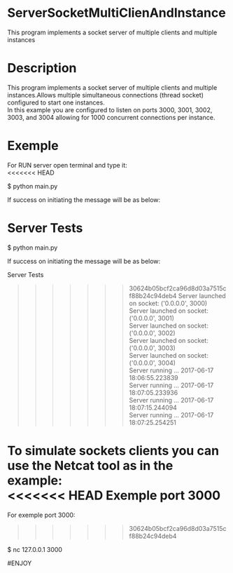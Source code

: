 # ServerSocketMultiClienAndInstance
 This program implements a socket server of multiple clients and multiple instances
 
 # Description
 
 This program implements a socket server of multiple clients and multiple
instances.Allows multiple simultaneous connections (thread socket) configured
to start one instances.<br/>
    <t/>In this example you are configured to listen on ports 3000, 3001, 3002, 3003,
and 3004 allowing for 1000 concurrent connections per instance.


 # Exemple

For RUN server open terminal and type it:<br/>
<<<<<<< HEAD

$ python main.py 


If success on initiating the message will be as below:

Server Tests
=======
$ python main.py 

If success on initiating the message will be as below:<br/>

Server Tests<br/>
>>>>>>> 30624b05bcf2ca96d8d03a7515cf88b24c94deb4
Server launched on socket: ('0.0.0.0', 3000)<br/>
Server launched on socket: ('0.0.0.0', 3001)<br/>
Server launched on socket: ('0.0.0.0', 3002)<br/>
Server launched on socket: ('0.0.0.0', 3003)<br/>
Server launched on socket: ('0.0.0.0', 3004)<br/>
Server running ... 2017-06-17 18:06:55.223839<br/>
Server running ... 2017-06-17 18:07:05.233936<br/>
Server running ... 2017-06-17 18:07:15.244094<br/>
Server running ... 2017-06-17 18:07:25.254251<br/>

To simulate sockets clients you can use the Netcat tool as in the example:<br/>
<<<<<<< HEAD
Exemple port 3000
=======
For exemple port 3000:<br/>
>>>>>>> 30624b05bcf2ca96d8d03a7515cf88b24c94deb4

$ nc 127.0.0.1 3000<br/>

#ENJOY
